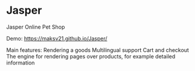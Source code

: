 # Jasper
Jasper Online Pet Shop

Demo: https://maksv21.github.io/Jasper/

Main features:
Rendering a goods</li>
Multilingual support</li>
Cart and checkout</li>
The engine for rendering pages over products, for example detailed information
